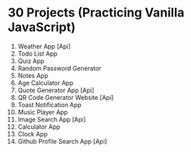 # 30 Projects (Practicing Vanilla JavaScript)

1. Weather App [Api]
2. Todo List App
3. Quiz App
4. Random Password Generator
5. Notes App
6. Age Calculator App
7. Quote Generator App [Api]
8. QR Code Generator Website [Api]
9. Toast Notification App
10. Music Player App
11. Image Search App [Api]
12. Calculator App
13. Clock App
14. Github Profile Search App [Api]